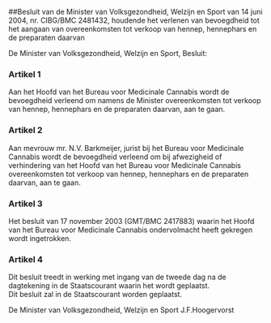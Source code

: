 <meta http-equiv='Content-Type' content='text/html; charset=utf-8' />

##Besluit van de Minister van Volksgezondheid, Welzijn en Sport van 14 juni 2004, nr. CIBG/BMC 2481432, houdende het verlenen van bevoegdheid tot het aangaan van overeenkomsten tot verkoop van hennep, hennephars en de preparaten daarvan

De Minister van Volksgezondheid, Welzijn en Sport,  Besluit:    

### Artikel  1  

Aan het Hoofd van het Bureau voor Medicinale Cannabis wordt de bevoegdheid verleend om namens de Minister overeenkomsten tot verkoop van hennep, hennephars en de preparaten daarvan, aan te gaan.  

### Artikel  2  

Aan mevrouw mr. N.V. Barkmeijer, jurist bij het Bureau voor Medicinale Cannabis wordt de bevoegdheid verleend om bij afwezigheid of verhindering van het Hoofd van het Bureau voor Medicinale Cannabis overeenkomsten tot verkoop van hennep, hennephars en de preparaten daarvan, aan te gaan.  

### Artikel  3  

Het besluit van 17 november 2003 (GMT/BMC 2417883) waarin het Hoofd van het Bureau voor Medicinale Cannabis ondervolmacht heeft gekregen wordt ingetrokken.  

### Artikel  4  

Dit besluit treedt in werking met ingang van de tweede dag na de dagtekening in de Staatscourant waarin het wordt geplaatst.  
Dit besluit zal in de Staatscourant worden geplaatst.   

De 
Minister van Volksgezondheid, Welzijn en Sport
J.F.Hoogervorst    
